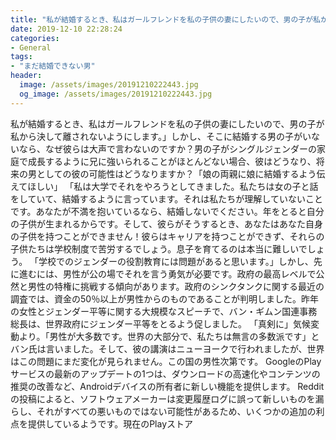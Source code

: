 ```yaml
---
title: "私が結婚するとき、私はガールフレンドを私の子供の妻にしたいので、男の子が私から決して離されないようにします。"
date: 2019-12-10 22:28:24
categories:
- General
tags:
- "まだ結婚できない男"
header:
  image: /assets/images/20191210222443.jpg
  og_image: /assets/images/20191210222443.jpg
---
```


私が結婚するとき、私はガールフレンドを私の子供の妻にしたいので、男の子が私から決して離されないようにします。」しかし、そこに結婚する男の子がいないなら、なぜ彼らは大声で言わないのですか？男の子がシングルジェンダーの家庭で成長するように兄に強いられることがほとんどない場合、彼はどうなり、将来の男としての彼の可能性はどうなりますか？「娘の両親に娘に結婚するよう伝えてほしい」 「私は大学でそれをやろうとしてきました。私たちは女の子と話をしていて、結婚するように言っています。それは私たちが理解していないことです。あなたが不満を抱いているなら、結婚しないでください。年をとると自分の子供が生まれるからです。そして、彼らがそうするとき、あなたはあなた自身の子供を持つことができません！彼らはキャリアを持つことができず、それらの子供たちは学校制度で苦労するでしょう。息子を育てるのは本当に難しいでしょう。 「学校でのジェンダーの役割教育には問題があると思います。」しかし、先に進むには、男性が公の場でそれを言う勇気が必要です。政府の最高レベルで公然と男性の特権に挑戦する傾向があります。政府のシンクタンクに関する最近の調査では、資金の50％以上が男性からのものであることが判明しました。昨年の女性とジェンダー平等に関する大規模なスピーチで、バン・ギムン国連事務総長は、世界政府にジェンダー平等をとるよう促しました。 「真剣に」気候変動より。「男性が大多数です。世界の大部分で、私たちは無言の多数派です」とバン氏は言いました。そして、彼の講演はニューヨークで行われましたが、世界はこの問題にまだ変化が見られません。この国の男性次第です。 GoogleのPlayサービスの最新のアップデートの1つは、ダウンロードの高速化やコンテンツの推奨の改善など、Androidデバイスの所有者に新しい機能を提供します。 Redditの投稿によると、ソフトウェアメーカーは変更履歴ログに誤って新しいものを漏らし、それがすべての悪いものではない可能性があるため、いくつかの追加の利点を提供しているようです。現在のPlayストア
